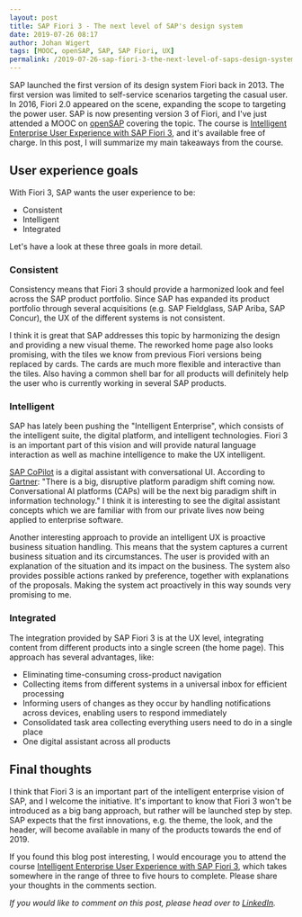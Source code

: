 ```yaml
---
layout: post
title: SAP Fiori 3 - The next level of SAP's design system
date: 2019-07-26 08:17
author: Johan Wigert
tags: [MOOC, openSAP, SAP, SAP Fiori, UX]
permalink: /2019-07-26-sap-fiori-3-the-next-level-of-saps-design-system/
---
```

<!-- wp:paragraph -->
<p>SAP launched the first version of its design system Fiori back in 2013. The first version was limited to self-service scenarios targeting the casual user. In 2016, Fiori 2.0 appeared on the scene, expanding the scope to targeting the power user. SAP is now presenting version 3 of Fiori, and I've just attended a MOOC on <a href="https://open.sap.com/">openSAP</a> covering the topic. The course is <a href="https://open.sap.com/courses/ieux1">Intelligent Enterprise User Experience with SAP Fiori 3</a>, and it's available free of charge. In this post, I will summarize my main takeaways from the course.</p>
<!-- /wp:paragraph -->
<!--more-->
<!-- wp:heading -->
<h2>User experience goals</h2>
<!-- /wp:heading -->

<!-- wp:paragraph -->
<p>With Fiori 3, SAP wants the user experience to be:</p>
<!-- /wp:paragraph -->

<!-- wp:list -->
<ul><li>Consistent</li><li>Intelligent</li><li>Integrated </li></ul>
<!-- /wp:list -->

<!-- wp:paragraph -->
<p>Let's have a look at these three goals in more detail.</p>
<!-- /wp:paragraph -->

<!-- wp:heading {"level":3} -->
<h3>Consistent</h3>
<!-- /wp:heading -->

<!-- wp:paragraph -->
<p>Consistency means that Fiori 3 should provide a harmonized look and feel across the SAP product portfolio. Since SAP has expanded its product portfolio through several acquisitions (e.g.  SAP Fieldglass, SAP Ariba, SAP Concur), the UX of the different systems is not consistent. </p>
<!-- /wp:paragraph -->

<!-- wp:paragraph -->
<p>I think it is great that SAP addresses this topic by harmonizing the design and providing a new visual theme. The reworked home page also looks promising, with the tiles we know from previous Fiori versions being replaced by cards. The cards are much more flexible and interactive than the tiles. Also having a common shell bar for all products will definitely help the user who is currently working in several SAP products.</p>
<!-- /wp:paragraph -->

<!-- wp:heading {"level":3} -->
<h3>Intelligent</h3>
<!-- /wp:heading -->

<!-- wp:paragraph -->
<p>SAP has lately been pushing the "Intelligent Enterprise", which consists of the intelligent suite, the digital platform, and intelligent technologies. Fiori 3 is an important part of this vision and will provide natural language interaction as well as machine intelligence to make the UX intelligent. </p>
<!-- /wp:paragraph -->

<!-- wp:paragraph -->
<p><a href="https://www.sap.com/products/digital-assistant.html">SAP CoPilot</a> is a digital assistant with conversational UI. According to <a href="https://www.gartner.com/doc/3463317/conversational-ai-shake-technical-business">Gartner</a>: "There is a big, disruptive platform paradigm shift coming now. Conversational AI platforms (CAPs) will be the next big paradigm shift in information technology." I think it is interesting to see the digital assistant concepts which we are familiar with from our private lives now being applied to enterprise software.</p>
<!-- /wp:paragraph -->

<!-- wp:paragraph -->
<p>Another interesting approach to provide an intelligent UX is proactive business situation handling. This means that the system captures a current business situation and its circumstances. The user is provided with an explanation of the situation and its impact on the business. The system also provides possible actions ranked by preference, together with explanations of the proposals. Making the system act proactively in this way sounds very promising to me.</p>
<!-- /wp:paragraph -->

<!-- wp:heading {"level":3} -->
<h3>Integrated</h3>
<!-- /wp:heading -->

<!-- wp:paragraph -->
<p>The integration provided by SAP Fiori 3 is at the UX level, integrating content from different products into a single screen (the home page). This approach has several advantages, like:</p>
<!-- /wp:paragraph -->

<!-- wp:list -->
<ul><li>Eliminating time-consuming cross-product navigation</li><li>Collecting items from different systems in a universal inbox for efficient processing</li><li>Informing users of changes as they occur by handling notifications across devices, enabling users to respond immediately</li><li>Consolidated task area collecting everything users need to do in a single place</li><li> One digital assistant across all products </li></ul>
<!-- /wp:list -->

<!-- wp:heading -->
<h2>Final thoughts</h2>
<!-- /wp:heading -->

<!-- wp:paragraph -->
<p>I think that Fiori 3 is an important part of the intelligent enterprise vision of SAP, and I welcome the initiative. It's important to know that Fiori 3 won't be introduced as a big bang approach, but rather will be launched step by step. SAP expects that the first innovations, e.g. the theme, the look, and the header, will become available in many of the products towards the end of 2019.</p>
<!-- /wp:paragraph -->

<!-- wp:paragraph -->
<p>If you found this blog post interesting, I would encourage you to attend the course  <a href="https://open.sap.com/courses/ieux1">Intelligent Enterprise User Experience with SAP Fiori 3</a>, which takes somewhere in the range of three to five hours to complete. Please share your thoughts in the comments section.</p>
<!-- /wp:paragraph -->

<!-- wp:paragraph -->
<p><em>If you would like to comment on this post, please head over to <a href="https://www.linkedin.com/pulse/sap-fiori-3-next-level-saps-design-system-johan-wigert">LinkedIn</a>.</em></p>
<!-- /wp:paragraph -->